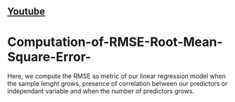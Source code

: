 ## [Youtube](https://www.youtube.com/watch?v=BAED7wn4MmY)

# Computation-of-RMSE-Root-Mean-Square-Error-
Here, we compute the RMSE as metric of our linear regression model when the sample lenght grows, presence of correlation between our predictors or independant variable and when the number of predictors grows.
